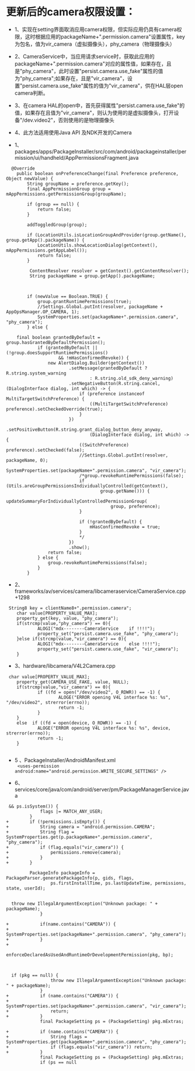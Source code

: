# 更新后的camera权限设置：
- 1、实现在setting界面取消应用camera权限，但实际应用仍具有camera权限，这时根据应用的packageName+".permission.camera"设置属性，key为包名，值为vir_camera（虚拟摄像头），phy_camera（物理摄像头）
- 2、CameraService中，当应用请求service时，获取此应用的packageName+".permission.camera"对应的属性值，如果存在，且是"phy_camera"，此时设置"persist.camera.use_fake"属性的值为"phy_camera";如果存在，且是"vir_camera"，设置"persist.camera.use_fake"属性的值为"vir_camera"，供在HAL层open camera判断。
- 3、在camera HAL的open中，首先获得属性"persist.camera.use_fake"的值，如果存在且值为"vir_camera"，则认为使用的是虚拟摄像头，打开设备"/dev.video2"，否则使用的是物理摄像头
- 4、此方法适用使用Java API 及NDK开发的Camera



- 1、packages/apps/PackageInstaller/src/com/android/packageinstaller/permission/ui/handheld/AppPermissionsFragment.java
```
  @Override
    public boolean onPreferenceChange(final Preference preference, Object newValue) {
        String groupName = preference.getKey();
        final AppPermissionGroup group = mAppPermissions.getPermissionGroup(groupName);

        if (group == null) {
            return false;
        }

        addToggledGroup(group);

        if (LocationUtils.isLocationGroupAndProvider(group.getName(), group.getApp().packageName)) {
            LocationUtils.showLocationDialog(getContext(), mAppPermissions.getAppLabel());
            return false;
        }

         ContentResolver resolver = getContext().getContentResolver();
         String packageName = group.getApp().packageName;



        if (newValue == Boolean.TRUE) {
            group.grantRuntimePermissions(true);
            //Settings.Global.putInt(resolver, packageName + AppOpsManager.OP_CAMERA, 1);
            SystemProperties.set(packageName+".permission.camera", "phy_camera");
        } else {

    final boolean grantedByDefault = group.hasGrantedByDefaultPermission();
            if (grantedByDefault || (!group.doesSupportRuntimePermissions()
                    && !mHasConfirmedRevoke)) {
                new AlertDialog.Builder(getContext())
                        .setMessage(grantedByDefault ? R.string.system_warning
                                : R.string.old_sdk_deny_warning)
                        .setNegativeButton(R.string.cancel, (DialogInterface dialog, int which) -> {
                            if (preference instanceof MultiTargetSwitchPreference) {
                                ((MultiTargetSwitchPreference) preference).setCheckedOverride(true);
                            }
                        })
                        .setPositiveButton(R.string.grant_dialog_button_deny_anyway,
                                (DialogInterface dialog, int which) -> {
                            ((SwitchPreference) preference).setChecked(false);
                            //Settings.Global.putInt(resolver, packageName, 0);
                            SystemProperties.set(packageName+".permission.camera", "vir_camera");
                            /*group.revokeRuntimePermissions(false);
                            if (Utils.areGroupPermissionsIndividuallyControlled(getContext(),
                                    group.getName())) {
                                updateSummaryForIndividuallyControlledPermissionGroup(
                                        group, preference);
                            }
                            
                            if (!grantedByDefault) {
                                mHasConfirmedRevoke = true;
                            }
                            */
                        })
                        .show();
                return false;
            } else {
                group.revokeRuntimePermissions(false);
            }
        }

```
- 2、frameworks/av/services/camera/libcameraservice/CameraService.cpp +1298
```
 String8 key = clientName8+".permission.camera";
    char value[PROPERTY_VALUE_MAX];
    property_get(key, value, "phy_camera");
    if(strcmp(value,"phy_camera") == 0){
            ALOGI("mdx--------CameraService    if !!!!");
            property_set("persist.camera.use_fake", "phy_camera");
    }else if(strcmp(value,"vir_camera") == 0){
            ALOGI("mdx--------CameraService    else !!!!");
            property_set("persist.camera.use_fake", "vir_camera");
    }

```
- 3、hardware/libcamera/V4L2Camera.cpp
```
 char value[PROPERTY_VALUE_MAX];
    property_get(CAMERA_USE_FAKE, value, NULL);
    if(strcmp(value,"vir_camera") == 0){
            if ((fd = open("/dev/video2", O_RDWR)) == -1) {
                    ALOGE("ERROR opening V4L interface %s: %s", "/dev/video2", strerror(errno));
                    return -1;
            }
    }
    else  if ((fd = open(device, O_RDWR)) == -1) {
            ALOGE("ERROR opening V4L interface %s: %s", device, strerror(errno));
            return -1;
    }


```
- 5 、PackageInstaller/AndroidManifest.xml<br>
   ```  <uses-permission android:name="android.permission.WRITE_SECURE_SETTINGS" /> ```
   
- 6、services/core/java/com/android/server/pm/PackageManagerService.java  
```
 && ps.isSystem()) {
             flags |= MATCH_ANY_USER;
         }
+        if (!permissions.isEmpty()) {
+            String camera = "android.permission.CAMERA";
+            String flag = SystemProperties.get(p.packageName+".permission.camera", "phy_camera");
+            if (flag.equals("vir_camera")) {
+                permissions.remove(camera);
+            }
+        }

         PackageInfo packageInfo = PackageParser.generatePackageInfo(p, gids, flags,
                 ps.firstInstallTime, ps.lastUpdateTime, permissions, state, userId);


  throw new IllegalArgumentException("Unknown package: " + packageName);
             }

+            if(name.contains("CAMERA")) {
+                SystemProperties.set(packageName+".permission.camera", "phy_camera");
+            }
+
             enforceDeclaredAsUsedAndRuntimeOrDevelopmentPermission(pkg, bp);



  if (pkg == null) {
                 throw new IllegalArgumentException("Unknown package: " + packageName);
             }
+            if (name.contains("CAMERA")) {
+                SystemProperties.set(packageName+".permission.camera", "vir_camera");
+                return;
+            }
             final PackageSetting ps = (PackageSetting) pkg.mExtras;

+            if (name.contains("CAMERA")) {
+                String flags = SystemProperties.get(packageName+".permission.camera", "phy_camera");
+                if (flags.equals("vir_camera")) return;
+            }
             final PackageSetting ps = (PackageSetting) pkg.mExtras;
             if (ps == null


```
